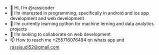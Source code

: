 - 👋 Hi, I’m @rassicoder 
- 👀 I’m interested in programming, specifically in android and ios app development and web development
- 🌱 I’m currently learning python for machine lerning and data analytics projects
- 💞️ I’m looking to collaborate on web development
- 📫 How to reach me +255716076494 on whats app and rassisudi52@gmail.com

<!---
rassicoder/rassicoder is a ✨ special ✨ repository because its `README.md` (this file) appears on your GitHub profile.
You can click the Preview link to take a look at your changes.
--->

